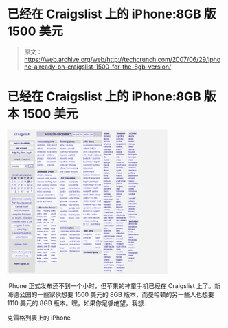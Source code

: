 # 已经在 Craigslist 上的 iPhone:8GB 版 1500 美元

> 原文：<https://web.archive.org/web/http://techcrunch.com/2007/06/29/iphone-already-on-craigslist-1500-for-the-8gb-version/>

# 已经在 Craigslist 上的 iPhone:8GB 版本 1500 美元

[![craigslistiphone.jpg](img/85df0d6b1c41643de6f89b62f42c21a8.png)](https://web.archive.org/web/20130628172955/http://tctechcrunch2011.files.wordpress.com/2007/06/craigslistiphone.jpg "craigslistiphone.jpg")

iPhone 正式发布还不到一个小时，但苹果的神童手机已经在 Craigslist 上了。新海德公园的一些家伙想要 1500 美元的 8GB 版本，而曼哈顿的另一些人也想要 1110 美元的 8GB 版本。嘿，如果你足够绝望，我想…

克雷格列表上的 iPhone